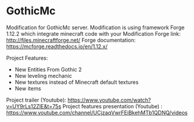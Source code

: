 # GothicMc
Modification for GothicMc server.
Modification is using framework Forge 1.12.2 which integrate minecraft code with your Modification
Forge link: http://files.minecraftforge.net/
Forge documentation: https://mcforge.readthedocs.io/en/1.12.x/

Project Features:
- New Entities From Gothic 2
- New leveling mechanic
- New textures instead of Minecraft default textures
- New items

Project trailer (Youtube): https://www.youtube.com/watch?v=UY9rLs12ZIE&t=75s
Project features presentation (Youtube) : https://www.youtube.com/channel/UCjzaqVwrFEiBkehMTb1QDNQ/videos
